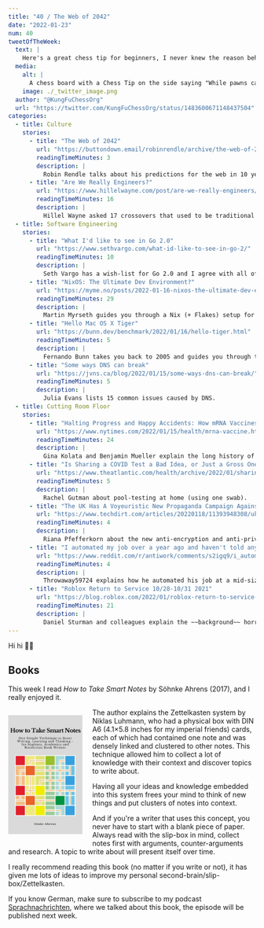 ```yaml
---
title: "40 / The Web of 2042"
date: "2022-01-23"
num: 40
tweetOfTheWeek:
  text: |
    Here's a great chess tip for beginners, I never knew the reason behind that rule!!
  media:
    alt: |
      A chess board with a Chess Tip on the side saying "While pawns can move forward, they cannot capture pieces moving directly forward. The reason for this is because if they look their opponent in the eye while they kill them, they will see only their own face: that of a worker. The truth will dawn on them, that their enemey is their comrade and their kind is their enemy."
    image: ./_twitter_image.png
  author: "@KungFuChessOrg"
  url: "https://twitter.com/KungFuChessOrg/status/1483600671148437504"
categories:
  - title: Culture
    stories:
      - title: "The Web of 2042"
        url: "https://buttondown.email/robinrendle/archive/the-web-of-2042/"
        readingTimeMinutes: 3
        description: |
          Robin Rendle talks about his predictions for the web in 10 years. _Thanks, Jan!_
      - title: "Are We Really Engineers?"
        url: "https://www.hillelwayne.com/post/are-we-really-engineers/"
        readingTimeMinutes: 16
        description: |
          Hillel Wayne asked 17 crossovers that used to be traditional engineers and then worked in software to answer the question: Is building software engineering?
  - title: Software Engineering
    stories:
      - title: "What I'd like to see in Go 2.0"
        url: "https://www.sethvargo.com/what-id-like-to-see-in-go-2/"
        readingTimeMinutes: 10
        description: |
          Seth Vargo has a wish-list for Go 2.0 and I agree with all of the points.
      - title: "NixOS: The Ultimate Dev Environment?"
        url: "https://myme.no/posts/2022-01-16-nixos-the-ultimate-dev-environment.html"
        readingTimeMinutes: 29
        description: |
          Martin Myrseth guides you through a Nix (+ Flakes) setup for a real project he's been working on which consists of a frontend and a backend component.
      - title: "Hello Mac OS X Tiger"
        url: "https://bunn.dev/benchmark/2022/01/16/hello-tiger.html"
        readingTimeMinutes: 5
        description: |
          Fernando Bunn takes you back to 2005 and guides you through the setup of an Xcode project on Mac OS X Tiger.
      - title: "Some ways DNS can break"
        url: "https://jvns.ca/blog/2022/01/15/some-ways-dns-can-break/"
        readingTimeMinutes: 5
        description: |
          Julia Evans lists 15 common issues caused by DNS.
  - title: Cutting Room Floor
    stories:
      - title: "Halting Progress and Happy Accidents: How mRNA Vaccines Were Made"
        url: "https://www.nytimes.com/2022/01/15/health/mrna-vaccine.html"
        readingTimeMinutes: 24
        description: |
          Gina Kolata and Benjamin Mueller explain the long history of mRNA and how it went from being overlooked to the most important defence against COVID. _Thanks, Mum!_
      - title: "Is Sharing a COVID Test a Bad Idea, or Just a Gross One?"
        url: "https://www.theatlantic.com/health/archive/2022/01/sharing-rapid-tests/621318/"
        readingTimeMinutes: 5
        description: |
          Rachel Gutman about pool-testing at home (using one swab).
      - title: "The UK Has A Voyeuristic New Propaganda Campaign Against Encryption"
        url: "https://www.techdirt.com/articles/20220118/11393948308/uk-has-voyeuristic-new-propaganda-campaign-against-encryption.shtml"
        readingTimeMinutes: 4
        description: |
          Riana Pfefferkorn about the new anti-encryption and anti-privacy campaign of the UK.
      - title: "I automated my job over a year ago and haven't told anyone."
        url: "https://www.reddit.com/r/antiwork/comments/s2igq9/i_automated_my_job_over_a_year_ago_and_havent/"
        readingTimeMinutes: 4
        description: |
          Throwaway59724 explains how he automated his job at a mid-size lawfirm.
      - title: "Roblox Return to Service 10/28-10/31 2021"
        url: "https://blog.roblox.com/2022/01/roblox-return-to-service-10-28-10-31-2021/"
        readingTimeMinutes: 21
        description: |
          Daniel Sturman and colleagues explain the ~~background~~ horror story of the 73 hour outage at Roblox.
---
```


Hi hi ✌🏻

## Books

This week I read _How to Take Smart Notes_ by Söhnke Ahrens (2017), and I really enjoyed it.

<div style="width: 30%;float: left;padding-right: 20px;">
  
  ![The cover of How to Take Smart Notes, showing a checkered colorful board with lines that sometimes connect and are sometimes interrupted.](./_how_to_take_smart_notes_cover.jpg)

</div>

The author explains the Zettelkasten system by Niklas Luhmann, who had a physical box with DIN A6 (4.1×5.8 inches for my imperial friends) cards, each of which had contained one note and was densely linked and clustered to other notes.
This technique allowed him to collect a lot of knowledge with their context and discover topics to write about.

Having all your ideas and knowledge embedded into this system frees your mind to think of new things and put clusters of notes into context.

And if you're a writer that uses this concept, you never have to start with a blank piece of paper.
Always read with the slip-box in mind, collect notes first with arguments, counter-arguments and research.
A topic to write about will present itself over time.

I really recommend reading this book (no matter if you write or not), it has given me lots of ideas to improve my personal second-brain/slip-box/Zettelkasten.

If you know German, make sure to subscribe to my podcast [Sprachnachrichten](https://sprachnachrichten.fm), where we talked about this book, the episode will be published next week.
<br style="clear: both;">
